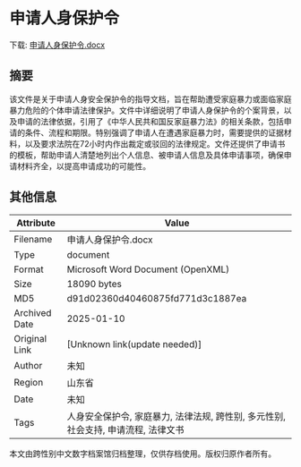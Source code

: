 # 申请人身保护令

<!-- tcd_download_link -->
下载: [申请人身保护令.docx](申请人身保护令.docx)
<!-- tcd_download_link_end -->

## 摘要

<!-- tcd_abstract -->
该文件是关于申请人身安全保护令的指导文档，旨在帮助遭受家庭暴力或面临家庭暴力危险的个体申请法律保护。文件中详细说明了申请人身保护令的个案背景，以及申请的法律依据，引用了《中华人民共和国反家庭暴力法》的相关条款，包括申请的条件、流程和期限。特别强调了申请人在遭遇家庭暴力时，需要提供的证据材料，以及要求法院在72小时内作出裁定或驳回的法律规定。文件还提供了申请书的模板，帮助申请人清楚地列出个人信息、被申请人信息及具体申请事项，确保申请材料齐全，以提高申请成功的可能性。

<!-- tcd_abstract_end -->

## 其他信息

| Attribute       | Value                                  |
|-----------------|----------------------------------------|
| Filename        | 申请人身保护令.docx                             |
| Type            | document                                 |
| Format          | Microsoft Word Document (OpenXML)                               |
| Size            | 18090 bytes                           |
| MD5             | d91d02360d40460875fd771d3c1887ea                                  |
| Archived Date   | 2025-01-10                             |
| Original Link   | [Unknown link(update needed)]                         |
| Author          | 未知                               |
| Region          | 山东省                               |
| Date            | 未知                                 |
| Tags            | 人身安全保护令, 家庭暴力, 法律法规, 跨性别, 多元性别, 社会支持, 申请流程, 法律文书                                 |

本文由跨性别中文数字档案馆归档整理，仅供存档使用。版权归原作者所有。
